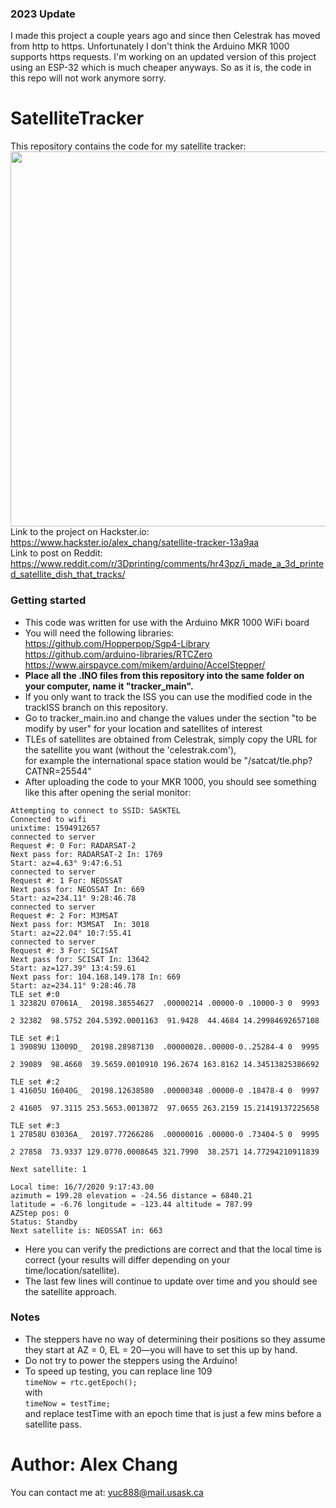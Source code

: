 ### 2023 Update
I made this project a couple years ago and since then Celestrak has moved from http to https. Unfortunately I don't think the Arduino MKR 1000 supports https requests. I'm working on an updated version of this project using an ESP-32 which is much cheaper anyways. So as it is, the code in this repo will not work anymore sorry.

# SatelliteTracker
This repository contains the code for my satellite tracker:<br />
<img src="https://hackster.imgix.net/uploads/attachments/1156979/_ijWqYco4SG.blob?auto=compress%2Cformat&w=900&h=675&fit=min" width="600"> <br />
Link to the project on Hackster.io: https://www.hackster.io/alex_chang/satellite-tracker-13a9aa <br />
Link to post on Reddit: https://www.reddit.com/r/3Dprinting/comments/hr43pz/i_made_a_3d_printed_satellite_dish_that_tracks/
### Getting started
* This code was written for use with the Arduino MKR 1000 WiFi board
* You will need the following libraries: <br /> https://github.com/Hopperpop/Sgp4-Library <br /> https://github.com/arduino-libraries/RTCZero <br />
https://www.airspayce.com/mikem/arduino/AccelStepper/
* **Place all the .INO files from this repository into the same folder on your computer, name it "tracker_main".**
* If you only want to track the ISS you can use the modified code in the trackISS branch on this repository.
* Go to tracker_main.ino and change the values under the section "to be modify by user" for your location and satellites of interest
* TLEs of satellites are obtained from Celestrak, simply copy the URL for the satellite you want (without the 'celestrak.com'),<br />
for example the international space station would be "/satcat/tle.php?CATNR=25544"
* After uploading the code to your MKR 1000, you should see something like this after opening the serial monitor: <br />
```
Attempting to connect to SSID: SASKTEL
Connected to wifi
unixtime: 1594912657
connected to server
Request #: 0 For: RADARSAT-2
Next pass for: RADARSAT-2 In: 1769
Start: az=4.63° 9:47:6.51
connected to server
Request #: 1 For: NEOSSAT
Next pass for: NEOSSAT In: 669
Start: az=234.11° 9:28:46.78
connected to server
Request #: 2 For: M3MSAT 
Next pass for: M3MSAT  In: 3018
Start: az=22.04° 10:7:55.41
connected to server
Request #: 3 For: SCISAT
Next pass for: SCISAT In: 13642
Start: az=127.39° 13:4:59.61
Next pass for: 104.168.149.178 In: 669
Start: az=234.11° 9:28:46.78
TLE set #:0
1 32382U 07061A_  20198.38554627  .00000214 .00000-0 .10000-3 0  9993

2 32382  98.5752 204.5392.0001163  91.9428  44.4684 14.29984692657108

TLE set #:1
1 39089U 13009D_  20198.28987130  .00000028..00000-0..25284-4 0  9995

2 39089  98.4660  39.5659.0010910 196.2674 163.8162 14.34513825386692

TLE set #:2
1 41605U 16040G_  20198.12638580  .00000348 .00000-0 .18478-4 0  9997

2 41605  97.3115 253.5653.0013872  97.0655 263.2159 15.21419137225658

TLE set #:3
1 27858U 03036A_  20197.77266286  .00000016 .00000-0 .73404-5 0  9995

2 27858  73.9337 129.0770.0008645 321.7990  38.2571 14.77294210911839

Next satellite: 1

Local time: 16/7/2020 9:17:43.00
azimuth = 199.28 elevation = -24.56 distance = 6840.21
latitude = -6.76 longitude = -123.44 altitude = 787.99
AZStep pos: 0
Status: Standby
Next satellite is: NEOSSAT in: 663

```
* Here you can verify the predictions are correct and that the local time is correct (your results will differ depending on your time/location/satellite). 
* The last few lines will continue to update over time and you should see the satellite approach. 

### Notes
* The steppers have no way of determining their positions so they assume they start at AZ = 0, EL = 20—you will have to set this up by hand.
* Do not try to power the steppers using the Arduino!
* To speed up testing, you can replace line 109 <br />
    `timeNow = rtc.getEpoch();` <br />
  with <br />
  `timeNow = testTime;` <br />
  and replace testTime with an epoch time that is just a few mins before a satellite pass.


# Author: Alex Chang
You can contact me at: yuc888@mail.usask.ca


